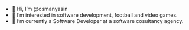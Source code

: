 - 👋 Hi, I’m @osmanyasin
- 👀 I’m interested in software development, football and video games.
- 🌱 I’m currently a Software Developer at a software cosultancy agency.

<!---
osmanyasin/osmanyasin is a ✨ special ✨ repository because its `README.md` (this file) appears on your GitHub profile.
You can click the Preview link to take a look at your changes.
--->
